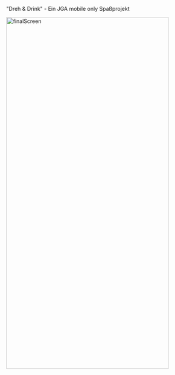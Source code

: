 "Dreh & Drink" - Ein JGA mobile only Spaßprojekt

<img width="430" height="932" alt="finalScreen" src="https://github.com/user-attachments/assets/ef3d5583-74f2-4bb6-a34a-891fa9dc6ad2" />
